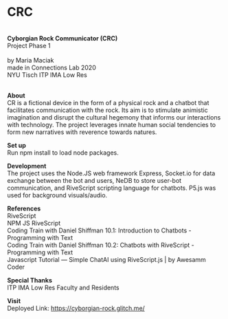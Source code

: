 # CRC
<br>
<b>Cyborgian Rock Communicator (CRC)</b><br>
Project Phase 1 <br><br>
by Maria Maciak<br>
made in Connections Lab 2020<br>
NYU Tisch ITP IMA Low Res<br><br>

<b>About</b><br>
CR is a fictional device in the form of a physical rock and a chatbot that facilitates communication with the rock. Its aim is to stimulate animistic imagination and disrupt the cultural hegemony that informs our interactions with technology. The project leverages innate human social tendencies to form new narratives with reverence towards natures.  

<b>Set up</b><br>
Run npm install to load node packages.
 
<b>Development</b><br>
The project uses the Node.JS web framework Express, Socket.io for data exchange between the bot and users, NeDB to store user-bot communication, and RiveScript scripting language for chatbots. P5.js was used for background visuals/audio. 
  
<b>References</b><br>
RiveScript<br>
NPM JS RiveScript<br>
Coding Train with Daniel Shiffman 10.1: Introduction to Chatbots - Programming with Text<br>
Coding Train with Daniel Shiffman 10.2: Chatbots with RiveScript - Programming with Text<br>
Javascript Tutorial — Simple ChatAI using RiveScript.js | by Awesamm Coder<br>

<b>Special Thanks</b><br>
ITP IMA Low Res Faculty and Residents

<b>Visit</b><br>
Deployed Link: https://cyborgian-rock.glitch.me/<br>

